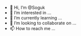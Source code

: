 - 👋 Hi, I’m @Soguk
- 👀 I’m interested in ...
- 🌱 I’m currently learning ...
- 💞️ I’m looking to collaborate on ...
- 📫 How to reach me ...

<!---
Soguk/Soguk is a ✨ special ✨ repository because its `README.md` (this file) appears on your GitHub profile.
You can click the Preview link to take a look at your changes.
--->
